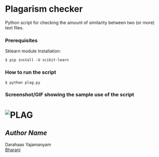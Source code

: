 
# Plagarism checker

<!--Remove the below lines and add yours -->

Python script for checking the amount of similarity between two (or more) text files.

### Prerequisites

<!--Remove the below lines and add yours -->

Sklearn module
Installation:

```
$ pip install -U scikit-learn
```

### How to run the script

<!--Remove the below lines and add yours -->

```
$ python plag.py
```

### Screenshot/GIF showing the sample use of the script

<!--Remove the below lines and add yours -->

# <img alt="PLAG" src="https://i.imgur.com/yDka1b4.png">

## _Author Name_

<!--Remove the below lines and add yours -->

Darahaas Yajamanyam <br />
[Bharani](https://github.com/Bharani1611)

